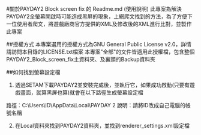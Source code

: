 #關於PAYDAY2 Block screen fix 的  Readme.md (使用說明)
此專案為解決PAYDAY2全螢幕開啟時可能造成黑屏的現象，上網爬文找到的方法，為了方便下一位使用者爬文，將遊戲廠商官方提供的XML及修改後的XML進行比對，並製作此專案

##授權方式
本專案選用的授權方式為GNU General Public License v2.0，詳情請訪問本目錄的LICENSE.txt檔案
本專案"全部"的文件皆適用此授權檔，包含整個PAYDAY2_Block_screen_fix主資料夾、及裏頭的Backup資料夾

##如何找到螢幕設定檔
1. 透過SETAM下載PAYDAY2並安裝完成後，並執行它，如果成功啟動(只要有遊戲畫面，就算黑屏也算)就會在以下路徑生成螢幕設定檔

路徑：C:\Users\ID\AppData\Local\PAYDAY 2
說明：請將ID改成自己電腦的帳號名稱

2. 在Local資料夾找到PAYDAY2資料夾，並找到renderer_settings.xml設定檔